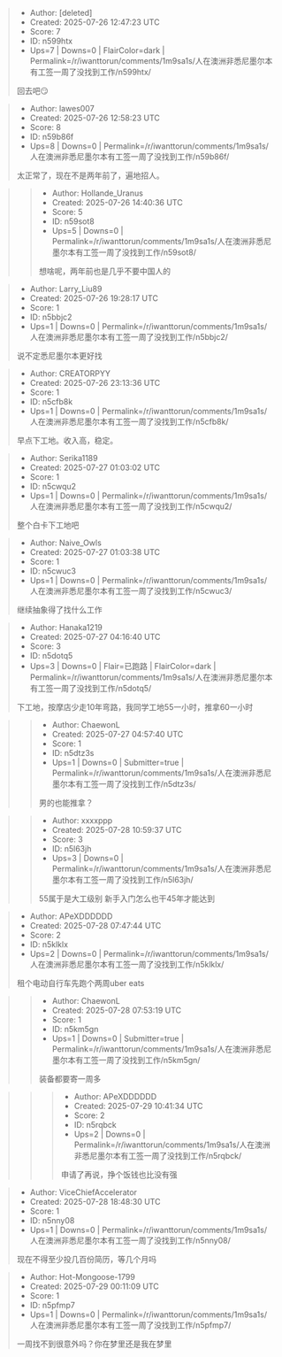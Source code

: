 > - Author: [deleted]
> - Created: 2025-07-26 12:47:23 UTC
> - Score: 7
> - ID: n599htx
> - Ups=7 | Downs=0 | FlairColor=dark | Permalink=/r/iwanttorun/comments/1m9sa1s/人在澳洲非悉尼墨尔本有工签一周了没找到工作/n599htx/
>
> 回去吧😏

> - Author: lawes007
> - Created: 2025-07-26 12:58:23 UTC
> - Score: 8
> - ID: n59b86f
> - Ups=8 | Downs=0 | Permalink=/r/iwanttorun/comments/1m9sa1s/人在澳洲非悉尼墨尔本有工签一周了没找到工作/n59b86f/
>
> 太正常了，现在不是两年前了，遍地招人。

>> - Author: Hollande_Uranus
>> - Created: 2025-07-26 14:40:36 UTC
>> - Score: 5
>> - ID: n59sot8
>> - Ups=5 | Downs=0 | Permalink=/r/iwanttorun/comments/1m9sa1s/人在澳洲非悉尼墨尔本有工签一周了没找到工作/n59sot8/
>>
>> 想啥呢，两年前也是几乎不要中国人的

> - Author: Larry_Liu89
> - Created: 2025-07-26 19:28:17 UTC
> - Score: 1
> - ID: n5bbjc2
> - Ups=1 | Downs=0 | Permalink=/r/iwanttorun/comments/1m9sa1s/人在澳洲非悉尼墨尔本有工签一周了没找到工作/n5bbjc2/
>
> 说不定悉尼墨尔本更好找

> - Author: CREATORPYY
> - Created: 2025-07-26 23:13:36 UTC
> - Score: 1
> - ID: n5cfb8k
> - Ups=1 | Downs=0 | Permalink=/r/iwanttorun/comments/1m9sa1s/人在澳洲非悉尼墨尔本有工签一周了没找到工作/n5cfb8k/
>
> 早点下工地。收入高，稳定。

> - Author: Serika1189
> - Created: 2025-07-27 01:03:02 UTC
> - Score: 1
> - ID: n5cwqu2
> - Ups=1 | Downs=0 | Permalink=/r/iwanttorun/comments/1m9sa1s/人在澳洲非悉尼墨尔本有工签一周了没找到工作/n5cwqu2/
>
> 整个白卡下工地吧

> - Author: Naive_Owls
> - Created: 2025-07-27 01:03:38 UTC
> - Score: 1
> - ID: n5cwuc3
> - Ups=1 | Downs=0 | Permalink=/r/iwanttorun/comments/1m9sa1s/人在澳洲非悉尼墨尔本有工签一周了没找到工作/n5cwuc3/
>
> 继续抽象得了找什么工作

> - Author: Hanaka1219
> - Created: 2025-07-27 04:16:40 UTC
> - Score: 3
> - ID: n5dotq5
> - Ups=3 | Downs=0 | Flair=已跑路 | FlairColor=dark | Permalink=/r/iwanttorun/comments/1m9sa1s/人在澳洲非悉尼墨尔本有工签一周了没找到工作/n5dotq5/
>
> 下工地，按摩店少走10年弯路，我同学工地55一小时，推拿60一小时

>> - Author: ChaewonL
>> - Created: 2025-07-27 04:57:40 UTC
>> - Score: 1
>> - ID: n5dtz3s
>> - Ups=1 | Downs=0 | Submitter=true | Permalink=/r/iwanttorun/comments/1m9sa1s/人在澳洲非悉尼墨尔本有工签一周了没找到工作/n5dtz3s/
>>
>> 男的也能推拿？

>> - Author: xxxxppp
>> - Created: 2025-07-28 10:59:37 UTC
>> - Score: 3
>> - ID: n5l63jh
>> - Ups=3 | Downs=0 | Permalink=/r/iwanttorun/comments/1m9sa1s/人在澳洲非悉尼墨尔本有工签一周了没找到工作/n5l63jh/
>>
>> 55属于是大工级别 新手入门怎么也干45年才能达到

> - Author: APeXDDDDDD
> - Created: 2025-07-28 07:47:44 UTC
> - Score: 2
> - ID: n5klklx
> - Ups=2 | Downs=0 | Permalink=/r/iwanttorun/comments/1m9sa1s/人在澳洲非悉尼墨尔本有工签一周了没找到工作/n5klklx/
>
> 租个电动自行车先跑个两周uber eats

>> - Author: ChaewonL
>> - Created: 2025-07-28 07:53:19 UTC
>> - Score: 1
>> - ID: n5km5gn
>> - Ups=1 | Downs=0 | Submitter=true | Permalink=/r/iwanttorun/comments/1m9sa1s/人在澳洲非悉尼墨尔本有工签一周了没找到工作/n5km5gn/
>>
>> 装备都要寄一周多

>>> - Author: APeXDDDDDD
>>> - Created: 2025-07-29 10:41:34 UTC
>>> - Score: 2
>>> - ID: n5rqbck
>>> - Ups=2 | Downs=0 | Permalink=/r/iwanttorun/comments/1m9sa1s/人在澳洲非悉尼墨尔本有工签一周了没找到工作/n5rqbck/
>>>
>>> 申请了再说，挣个饭钱也比没有强

> - Author: ViceChiefAccelerator
> - Created: 2025-07-28 18:48:30 UTC
> - Score: 1
> - ID: n5nny08
> - Ups=1 | Downs=0 | Permalink=/r/iwanttorun/comments/1m9sa1s/人在澳洲非悉尼墨尔本有工签一周了没找到工作/n5nny08/
>
> 现在不得至少投几百份简历，等几个月吗

> - Author: Hot-Mongoose-1799
> - Created: 2025-07-29 00:11:09 UTC
> - Score: 1
> - ID: n5pfmp7
> - Ups=1 | Downs=0 | Permalink=/r/iwanttorun/comments/1m9sa1s/人在澳洲非悉尼墨尔本有工签一周了没找到工作/n5pfmp7/
>
> 一周找不到很意外吗？你在梦里还是我在梦里
